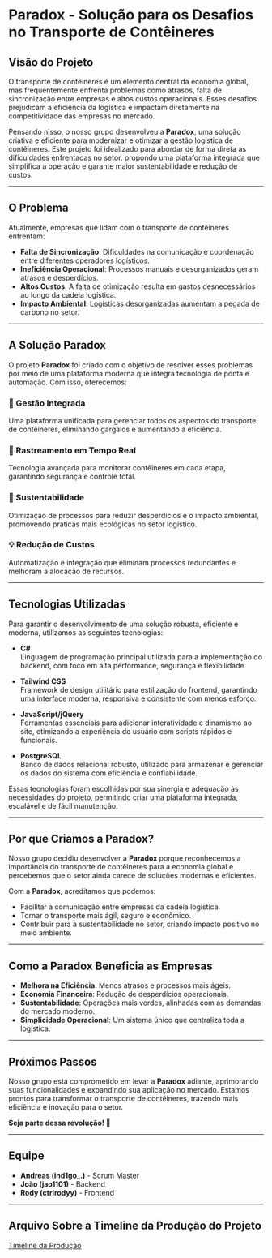 # Paradox - Solução para os Desafios no Transporte de Contêineres  

## Visão do Projeto  
O transporte de contêineres é um elemento central da economia global, mas frequentemente enfrenta problemas como atrasos, falta de sincronização entre empresas e altos custos operacionais. Esses desafios prejudicam a eficiência da logística e impactam diretamente na competitividade das empresas no mercado.  

Pensando nisso, o nosso grupo desenvolveu a **Paradox**, uma solução criativa e eficiente para modernizar e otimizar a gestão logística de contêineres. Este projeto foi idealizado para abordar de forma direta as dificuldades enfrentadas no setor, propondo uma plataforma integrada que simplifica a operação e garante maior sustentabilidade e redução de custos.  

---

## O Problema  
Atualmente, empresas que lidam com o transporte de contêineres enfrentam:  
- **Falta de Sincronização**: Dificuldades na comunicação e coordenação entre diferentes operadores logísticos.  
- **Ineficiência Operacional**: Processos manuais e desorganizados geram atrasos e desperdícios.  
- **Altos Custos**: A falta de otimização resulta em gastos desnecessários ao longo da cadeia logística.  
- **Impacto Ambiental**: Logísticas desorganizadas aumentam a pegada de carbono no setor.  

---

## A Solução Paradox  
O projeto **Paradox** foi criado com o objetivo de resolver esses problemas por meio de uma plataforma moderna que integra tecnologia de ponta e automação. Com isso, oferecemos:  

### 🌟 Gestão Integrada  
Uma plataforma unificada para gerenciar todos os aspectos do transporte de contêineres, eliminando gargalos e aumentando a eficiência.  

### 🚚 Rastreamento em Tempo Real  
Tecnologia avançada para monitorar contêineres em cada etapa, garantindo segurança e controle total.  

### 🌱 Sustentabilidade  
Otimização de processos para reduzir desperdícios e o impacto ambiental, promovendo práticas mais ecológicas no setor logístico.  

### 💡 Redução de Custos  
Automatização e integração que eliminam processos redundantes e melhoram a alocação de recursos.  

---

## Tecnologias Utilizadas  
Para garantir o desenvolvimento de uma solução robusta, eficiente e moderna, utilizamos as seguintes tecnologias:  

- **C#**  
  Linguagem de programação principal utilizada para a implementação do backend, com foco em alta performance, segurança e flexibilidade.  

- **Tailwind CSS**  
  Framework de design utilitário para estilização do frontend, garantindo uma interface moderna, responsiva e consistente com menos esforço.  

- **JavaScript/jQuery**  
  Ferramentas essenciais para adicionar interatividade e dinamismo ao site, otimizando a experiência do usuário com scripts rápidos e funcionais.  

- **PostgreSQL**  
  Banco de dados relacional robusto, utilizado para armazenar e gerenciar os dados do sistema com eficiência e confiabilidade.  

Essas tecnologias foram escolhidas por sua sinergia e adequação às necessidades do projeto, permitindo criar uma plataforma integrada, escalável e de fácil manutenção.  

---

## Por que Criamos a Paradox?  
Nosso grupo decidiu desenvolver a **Paradox** porque reconhecemos a importância do transporte de contêineres para a economia global e percebemos que o setor ainda carece de soluções modernas e eficientes.  

Com a **Paradox**, acreditamos que podemos:  
- Facilitar a comunicação entre empresas da cadeia logística.  
- Tornar o transporte mais ágil, seguro e econômico.  
- Contribuir para a sustentabilidade no setor, criando impacto positivo no meio ambiente.  

---

## Como a Paradox Beneficia as Empresas  
- **Melhora na Eficiência**: Menos atrasos e processos mais ágeis.  
- **Economia Financeira**: Redução de desperdícios operacionais.  
- **Sustentabilidade**: Operações mais verdes, alinhadas com as demandas do mercado moderno.  
- **Simplicidade Operacional**: Um sistema único que centraliza toda a logística.  

---

## Próximos Passos  
Nosso grupo está comprometido em levar a **Paradox** adiante, aprimorando suas funcionalidades e expandindo sua aplicação no mercado. Estamos prontos para transformar o transporte de contêineres, trazendo mais eficiência e inovação para o setor.  

**Seja parte dessa revolução! 🚢**  

---

## Equipe  
- **Andreas (ind1go_.)** - Scrum Master  
- **João (jao1101)** - Backend  
- **Rody (ctrlrodyy)** - Frontend

---

## Arquivo Sobre a Timeline da Produção do Projeto
[Timeline da Produção](https://github.com/user-attachments/files/17891853/Timeline.da.Producao.pdf)
